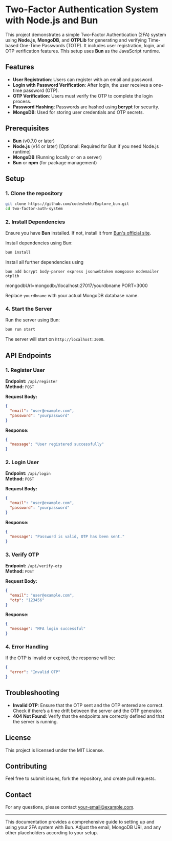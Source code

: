
# Two-Factor Authentication System with Node.js and Bun

This project demonstrates a simple Two-Factor Authentication (2FA) system using **Node.js**, **MongoDB**, and **OTPLib** for generating and verifying Time-based One-Time Passwords (TOTP). It includes user registration, login, and OTP verification features. This setup uses **Bun** as the JavaScript runtime.

## Features
- **User Registration**: Users can register with an email and password.
- **Login with Password Verification**: After login, the user receives a one-time password (OTP).
- **OTP Verification**: Users must verify the OTP to complete the login process.
- **Password Hashing**: Passwords are hashed using **bcrypt** for security.
- **MongoDB**: Used for storing user credentials and OTP secrets.

## Prerequisites
- **Bun** (v0.7.0 or later)
- **Node.js** (v14 or later) [Optional: Required for Bun if you need Node.js runtime]
- **MongoDB** (Running locally or on a server)
- **Bun** or **npm** (for package management)

## Setup

### 1. Clone the repository
```bash
git clone https://github.com/codeshekh/Explore_bun.git
cd two-factor-auth-system
```

### 2. Install Dependencies

Ensure you have **Bun** installed. If not, install it from [Bun's official site](https://bun.sh/).

Install dependencies using Bun:
```bash
bun install
```
Install all further dependencies using 
```
bun add bcrypt body-parser express jsonwebtoken mongoose nodemailer otplib
```
mongodbUrl=mongodb://localhost:27017/yourdbname
PORT=3000


Replace `yourdbname` with your actual MongoDB database name.

### 4. Start the Server

Run the server using Bun:
```bash
bun run start
```

The server will start on `http://localhost:3000`.

## API Endpoints

### 1. **Register User**

**Endpoint:** `/api/register`  
**Method:** `POST`

**Request Body:**
```json
{
  "email": "user@example.com",
  "password": "yourpassword"
}
```

**Response:**
```json
{
  "message": "User registered successfully"
}
```

### 2. **Login User**

**Endpoint:** `/api/login`  
**Method:** `POST`

**Request Body:**
```json
{
  "email": "user@example.com",
  "password": "yourpassword"
}
```

**Response:**
```json
{
  "message": "Password is valid, OTP has been sent."
}
```

### 3. **Verify OTP**

**Endpoint:** `/api/verify-otp`  
**Method:** `POST`

**Request Body:**
```json
{
  "email": "user@example.com",
  "otp": "123456"
}
```

**Response:**
```json
{
  "message": "MFA login successful"
}
```

### 4. **Error Handling**

If the OTP is invalid or expired, the response will be:
```json
{
  "error": "Invalid OTP"
}
```

## Troubleshooting

- **Invalid OTP**: Ensure that the OTP sent and the OTP entered are correct. Check if there’s a time drift between the server and the OTP generator.
- **404 Not Found**: Verify that the endpoints are correctly defined and that the server is running.

## License

This project is licensed under the MIT License.

## Contributing

Feel free to submit issues, fork the repository, and create pull requests.

## Contact

For any questions, please contact [your-email@example.com](mailto:your-email@example.com).

---

This documentation provides a comprehensive guide to setting up and using your 2FA system with Bun. Adjust the email, MongoDB URI, and any other placeholders according to your setup.
